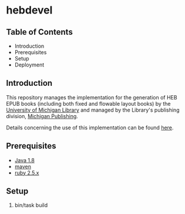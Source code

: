 # hebdevel

## Table of Contents
* Introduction
* Prerequisites
* Setup
* Deployment
## Introduction
This repository manages the implementation for the generation of HEB EPUB books (including both fixed and flowable layout books) by the [University of Michigan Library](https://www.lib.umich.edu/) and managed by the Library's publishing division, [Michigan Publishing](https://www.publishing.umich.edu/).

Details concerning the use of this implementation can be found [here](https://tools.lib.umich.edu/confluence/display/FUL/HEB+EPUB+Generation#HEBEPUBGeneration-Implementation).

## Prerequisites
* [Java 1.8](https://docs.oracle.com/javase/8/docs/technotes/guides/install/install_overview.html)
* [maven](https://maven.apache.org/install.html)
* [ruby 2.5.x](https://www.ruby-lang.org/en/documentation/installation/)

## Setup
1. bin/task build
